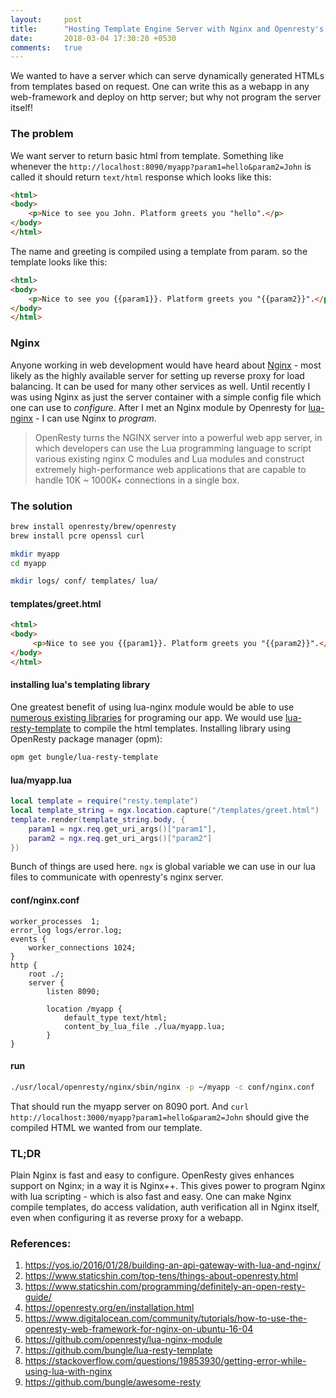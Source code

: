 ```yaml
---
layout:     post
title:      "Hosting Template Engine Server with Nginx and Openresty's Lua Plugin"
date:       2018-03-04 17:30:20 +0530
comments:   true
---
```


We wanted to have a server which can serve dynamically generated HTMLs from templates based on request. One can write this as a webapp in any web-framework and deploy on http server; but why not program the server itself!

### The problem
We want server to return basic html from template. Something like whenever the `http://localhost:8090/myapp?param1=hello&param2=John` is called it should return `text/html` response which looks like this:
```html
<html>
<body>
    <p>Nice to see you John. Platform greets you "hello".</p>
</body>
</html>
```

The name and greeting is compiled using a template from param. so the template looks like this:
```html
<html>
<body>
    <p>Nice to see you {{param1}}. Platform greets you "{{param2}}".</p>
</body>
</html>
```

### Nginx
Anyone working in web development would have heard about [Nginx](https://www.nginx.com/) - most likely as the highly available server for setting up reverse proxy for load balancing. It can be used for many other services as well. Until recently I was using Nginx as just the server container with a simple config file which one can use to _configure_. After I met an Nginx module by Openresty for [lua-nginx](https://github.com/openresty/lua-nginx-module) - I can use Nginx to _program_.

> OpenResty turns the NGINX server into a powerful web app server, in which developers can use the Lua programming language to script various existing nginx C modules and Lua modules and construct extremely high-performance web applications that are capable to handle 10K ~ 1000K+ connections in a single box.

### The solution
```bash
brew install openresty/brew/openresty
brew install pcre openssl curl

mkdir myapp
cd myapp

mkdir logs/ conf/ templates/ lua/
```

#### templates/greet.html
```html
<html>
<body>
     <p>Nice to see you {{param1}}. Platform greets you "{{param2}}".</p>
</body>
</html>
```

#### installing lua's templating library
One greatest benefit of using lua-nginx module would be able to use [numerous existing libraries](https://github.com/bungle/awesome-resty) for programing our app.
We would use [lua-resty-template](https://github.com/bungle/lua-resty-template) to compile the html templates. Installing library using OpenResty package manager (opm):
```bash
opm get bungle/lua-resty-template
```

#### lua/myapp.lua
```lua
local template = require("resty.template")
local template_string = ngx.location.capture("/templates/greet.html")
template.render(template_string.body, {
    param1 = ngx.req.get_uri_args()["param1"],
    param2 = ngx.req.get_uri_args()["param2"]
})
```

Bunch of things are used here. `ngx` is global variable we can use in our lua files to communicate with openresty's nginx server.

#### conf/nginx.conf
```nginx
worker_processes  1;
error_log logs/error.log;
events {
    worker_connections 1024;
}
http {
    root ./;
    server {
        listen 8090;

	    location /myapp {
		    default_type text/html;
		    content_by_lua_file ./lua/myapp.lua;
	    }
}
```

#### run
```bash
./usr/local/openresty/nginx/sbin/nginx -p ~/myapp -c conf/nginx.conf
```

That should run the myapp server on 8090 port. And `curl http://localhost:3000/myapp?param1=hello&param2=John` should give the compiled HTML we wanted from our template.

### TL;DR
Plain Nginx is fast and easy to configure. OpenResty gives enhances support on Nginx; in a way it is Nginx++. This gives power to program Nginx with lua scripting - which is also fast and easy. One can make Nginx compile templates, do access validation, auth verification all in Nginx itself, even when configuring it as reverse proxy for a webapp.

### References:
1. https://yos.io/2016/01/28/building-an-api-gateway-with-lua-and-nginx/
1. https://www.staticshin.com/top-tens/things-about-openresty.html
1. https://www.staticshin.com/programming/definitely-an-open-resty-guide/
1. https://openresty.org/en/installation.html
1. https://www.digitalocean.com/community/tutorials/how-to-use-the-openresty-web-framework-for-nginx-on-ubuntu-16-04
1. https://github.com/openresty/lua-nginx-module
1. https://github.com/bungle/lua-resty-template
1. https://stackoverflow.com/questions/19853930/getting-error-while-using-lua-with-nginx
1. https://github.com/bungle/awesome-resty